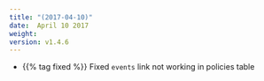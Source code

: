 ```yaml
---
title: "(2017-04-10)"
date:  April 10 2017
weight:
version: v1.4.6
---
```

- {{% tag fixed %}} Fixed `events` link not working in policies table 
